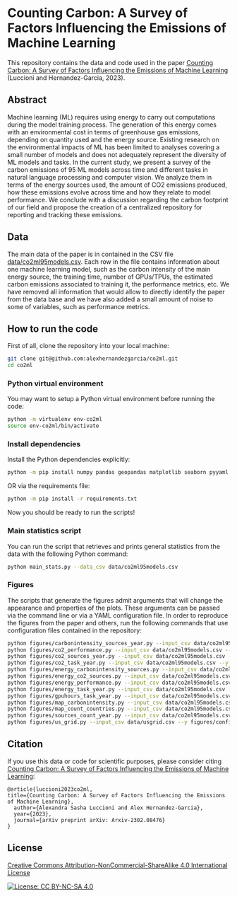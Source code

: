 # Counting Carbon: A Survey of Factors Influencing the Emissions of Machine Learning

This repository contains the data and code used in the paper [Counting Carbon: A Survey of Factors Influencing the Emissions of Machine Learning](https://arxiv.org/abs/2302.08476) (Luccioni and Hernandez-Garcia, 2023).

## Abstract

Machine learning (ML) requires using energy to carry out computations during the model training process. The generation of this energy comes with an environmental cost in terms of greenhouse gas emissions, depending on quantity used and the energy source. Existing research on the environmental impacts of ML has been limited to analyses covering a small number of models and does not adequately represent the diversity of ML models and tasks. In the current study, we present a survey of the carbon emissions of 95 ML models across time and different tasks in natural language processing and computer vision. We analyze them in terms of the energy sources used, the amount of CO2 emissions produced, how these emissions evolve across time and how they relate to model performance. We conclude with a discussion regarding the carbon footprint of our field and propose the creation of a centralized repository for reporting and tracking these emissions.

## Data

The main data of the paper is in contained in the CSV file [data/co2ml95models.csv](./data/co2ml95models.csv). Each row in the file contains information about one machine learning model, such as the carbon intensity of the main energy source, the training time, number of GPUs/TPUs, the estimated carbon emissions associated to training it, the performance metrics, etc. We have removed all information that would allow to directly identify the paper from the data base and we have also added a small amount of noise to some of variables, such as performance metrics.

## How to run the code

First of all, clone the repository into your local machine:

```bash
git clone git@github.com:alexhernandezgarcia/co2ml.git
cd co2ml
```

### Python virtual environment

You may want to setup a Python virtual environment before running the code:

```bash
python -m virtualenv env-co2ml
source env-co2ml/bin/activate
```

### Install dependencies

Install the Python dependencies explicitly:

```bash
python -m pip install numpy pandas geopandas matplotlib seaborn pyyaml scipy
```

OR via the requirements file:

```bash
python -m pip install -r requirements.txt
```

Now you should be ready to run the scripts!

### Main statistics script

You can run the script that retrieves and prints general statistics from the data with the following Python command:

```bash
python main_stats.py --data_csv data/co2ml95models.csv
```

### Figures

The scripts that generate the figures admit arguments that will change the appearance and properties of the plots. These arguments can be passed via the command line or via a YAML configuration file. In order to reproduce the figures from the paper and others, run the following commands that use configuration files contained in the repository:

```bash
python figures/carbonintensity_sources_year.py --input_csv data/co2ml95models.csv --y figures/config/carbonintensity_sources_year.yml
python figures/co2_performance.py --input_csv data/co2ml95models.csv --y figures/config/co2_performance.yml
python figures/co2_sources_year.py --input_csv data/co2ml95models.csv --y figures/config/co2_sources_year.yml
python figures/co2_task_year.py --input_csv data/co2ml95models.csv --y figures/config/co2_task_year.yml
python figures/energy_carbonintensity_sources.py --input_csv data/co2ml95models.csv --y figures/config/energy_carbonintensity_sources.yml
python figures/energy_co2_sources.py --input_csv data/co2ml95models.csv --y figures/config/energy_co2_sources.yml
python figures/energy_performance.py --input_csv data/co2ml95models.csv --y figures/config/energy_performance.yml
python figures/energy_task_year.py --input_csv data/co2ml95models.csv --y figures/config/energy_task_year.yml
python figures/gpuhours_task_year.py --input_csv data/co2ml95models.csv --y figures/config/gpuhours_task_year.yml
python figures/map_carbonintensity.py --input_csv data/co2ml95models.csv --y figures/config/map_carbonintensity.yml
python figures/map_count_countries.py --input_csv data/co2ml95models.csv --y figures/config/map_count_countries.yml
python figures/sources_count_year.py --input_csv data/co2ml95models.csv --y figures/config/sources_count_year.yml
python figures/us_grid.py --input_csv data/usgrid.csv --y figures/config/us_grid.yml
```

## Citation

If you use this data or code for scientific purposes, please consider citing [Counting Carbon: A Survey of Factors Influencing the Emissions of Machine Learning](https://arxiv.org/abs/2302.08476):

	@article{luccioni2023co2ml,
    title={Counting Carbon: A Survey of Factors Influencing the Emissions of Machine Learning},
      author={Alexandra Sasha Luccioni and Alex Hernandez-Garcia},
      year={2023},
      journal={arXiv preprint arXiv: Arxiv-2302.08476}
    }

## License

[Creative Commons Attribution-NonCommercial-ShareAlike 4.0 International License](https://creativecommons.org/licenses/by-nc-sa/4.0/)

[![License: CC BY-NC-SA 4.0](https://licensebuttons.net/l/by-nc-sa/4.0/80x15.png)](https://creativecommons.org/licenses/by-nc-sa/4.0/)
